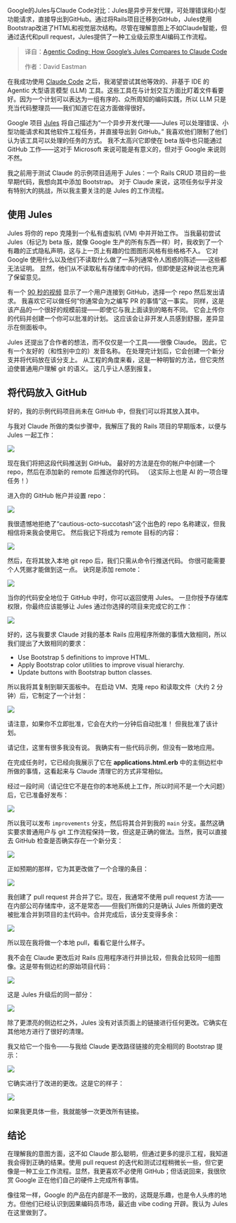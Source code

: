 
<!--
title: Agentic Coding：Google的Jules与Claude Code的对比
cover: https://cdn.thenewstack.io/media/2025/06/2f5eb6f1-yasa-design-studio-_vlxtjqufue-unsplashb.jpg
summary: Google的Jules与Claude Code对比：Jules是异步开发代理，可处理错误和小型功能请求，直接导出到GitHub。通过将Rails项目迁移到GitHub，Jules使用Bootstrap改进了HTML和视觉层次结构。尽管在理解意图上不如Claude智能，但通过迭代和pull request，Jules提供了一种工业级云原生AI编码工作流程。
-->

Google的Jules与Claude Code对比：Jules是异步开发代理，可处理错误和小型功能请求，直接导出到GitHub。通过将Rails项目迁移到GitHub，Jules使用Bootstrap改进了HTML和视觉层次结构。尽管在理解意图上不如Claude智能，但通过迭代和pull request，Jules提供了一种工业级云原生AI编码工作流程。

> 译自：[Agentic Coding: How Google’s Jules Compares to Claude Code](https://thenewstack.io/agentic-coding-how-googles-jules-compares-to-claude-code/)
> 
> 作者：David Eastman

在我成功使用 [Claude Code](https://thenewstack.io/claude-opus-4-with-claude-code-a-developer-walkthrough/) 之后，我渴望尝试其他等效的、非基于 IDE 的 Agentic 大型语言模型 (LLM) 工具。这些工具在与计划交互方面比盯着文件看要好。因为一个计划可以表达为一组有序的、众所周知的编码实践，所以 LLM 只是充当代码整理员——我们知道它在这方面做得很好。

Google 项目 [Jules](https://jules.google.com/) 将自己描述为“一个异步开发代理——Jules 可以处理错误、小型功能请求和其他软件工程任务，并直接导出到 GitHub。” 我喜欢他们限制了他们认为该工具可以处理的任务的方式。 我不太高兴它即使在 beta 版中也只能通过 GitHub 工作——这对于 Microsoft 来说可能是有意义的，但对于 Google 来说则不然。

我之前用于测试 Claude 的示例项目适用于 Jules：一个 Rails CRUD 项目的一些早期代码，我想向其中添加 Bootstrap。 对于 Claude 来说，这项任务似乎并没有特别大的挑战，所以我主要关注的是 Jules 的工作流程。

## 使用 Jules

Jules 将你的 repo 克隆到一个私有虚拟机 (VM) 中并开始工作。 当我最初尝试 Jules（标记为 beta 版，就像 Google 生产的所有东西一样）时，我收到了一个有趣的正式隐私声明，这与上一页上有趣的位图图形风格有些格格不入。 它对 Google 使用什么以及他们不读取什么做了一系列通常令人困惑的陈述——这些都无法证明。 显然，他们从不读取私有存储库中的代码，但即使是这种说法也充满了保留意见。

有一个 [90 秒的视频](https://youtu.be/M2G27_B7BBM) 显示了一个用户连接到 GitHub，选择一个 repo 然后发出请求。 我喜欢它可以做任何“你通常会为之编写 PR 的事情”这一事实。 同样，这是该产品的一个很好的规模前提——即使它与我上面读到的略有不同。 它会上传你的代码并创建一个你可以批准的计划。 这应该会让非开发人员感到舒服，差异显示在侧面板中。

Jules 还提出了合作者的想法，而不仅仅是一个工具——很像 Claude。 因此，它有一个友好的（和性别中立的）发音名称。 在处理完计划后，它会创建一个新分支并将代码放在该分支上。 从工程的角度来看，这是一种明智的方法，但它突然迫使普通用户理解 git 的语义。 这几乎让人感到报复。

## 将代码放入 GitHub

好的，我的示例代码项目尚未在 GitHub 中，但我们可以将其放入其中。

与我对 Claude 所做的类似步骤中，我解压了我的 Rails 项目的早期版本，以便与 Jules 一起工作：

![](https://cdn.thenewstack.io/media/2025/06/d7d3bb07-image-1024x724.png)

现在我们将把这段代码推送到 GitHub。 最好的方法是在你的帐户中创建一个 repo，然后在添加新的 remote 后推送你的代码。 （这实际上也是 AI 的一项合理任务！）

进入你的 GitHub 帐户并设置 repo：

![](https://cdn.thenewstack.io/media/2025/06/4ea690c6-image-1-1024x467.png)

我很遗憾地拒绝了“cautious-octo-succotash”这个出色的 repo 名称建议，但我相信将来我会使用它。 然后我记下将成为 remote 目标的内容：

![](https://cdn.thenewstack.io/media/2025/06/91966105-image-2-1024x117.png)

然后，在将其放入本地 git repo 后，我们只需从命令行推送代码。 你很可能需要个人凭据才能做到这一点。 诀窍是添加 remote：

![](https://cdn.thenewstack.io/media/2025/06/5a07af04-image-3-1024x99.png)

当你的代码安全地位于 GitHub 中时，你可以返回使用 Jules。 一旦你授予存储库权限，你最终应该能够让 Jules 通过你选择的项目来完成它的工作：

![](https://cdn.thenewstack.io/media/2025/06/0d71d7a6-image-5-1024x709.png)

好的，这与我要求 Claude 对我的基本 Rails 应用程序所做的事情大致相同，所以我们提出了大致相同的要求：

- Use Bootstrap 5 definitions to improve HTML.
- Apply Bootstrap color utilities to improve visual hierarchy.
- Update buttons with Bootstrap button classes.

所以我将其复制到聊天面板中。 在启动 VM、克隆 repo 和读取文件（大约 2 分钟）后，它制定了一个计划：

![](https://cdn.thenewstack.io/media/2025/06/be3888ff-image-6-1024x887.png)

请注意，如果你不立即批准，它会在大约一分钟后自动批准！ 但我批准了该计划。

请记住，这里有很多我没有说。 我确实有一些代码示例，但没有一致地应用。

在完成任务时，它已经向我展示了它在 **applications.html.erb** 中的主侧边栏中所做的事情，这看起来与 Claude 清理它的方式非常相似。

经过一段时间（请记住它不是在你的本地系统上工作，所以时间不是一个大问题）后，它已准备好发布：

![](https://cdn.thenewstack.io/media/2025/06/f533680d-image-7.png)

所以我可以发布 `improvements` 分支，然后将其合并到我的 `main` 分支。虽然这确实要求普通用户与 git 工作流程保持一致，但这是正确的做法。当然，我可以直接去 GitHub 检查是否确实存在一个新分支：

![](https://cdn.thenewstack.io/media/2025/06/a7de7bac-image-9-1024x68.png)

正如预期的那样，它为其更改做了一个合理的条目：

![](https://cdn.thenewstack.io/media/2025/06/b8968136-image-10-1024x596.png)

我创建了 pull request 并合并了它。现在，我通常不使用 pull request 方法——在内部公司存储库中，这不是常态——但我们所做的只是确认 Jules 所做的更改被批准合并到项目的主代码中。合并完成后，该分支变得多余：

![](https://cdn.thenewstack.io/media/2025/06/0111422c-image-11-1024x131.png)

所以现在我将做一个本地 pull，看看它是什么样子。

我不会在 Claude 更改后对 Rails 应用程序进行并排比较，但我会比较同一组图像。这是带有侧边栏的原始项目代码：

![](https://cdn.thenewstack.io/media/2025/06/74064685-image-12.png)

这是 Jules 升级后的同一部分：

![](https://cdn.thenewstack.io/media/2025/06/8ab87dcf-image-13-1024x469.png)

除了更漂亮的侧边栏之外，Jules 没有对该页面上的链接进行任何更改。它确实在其他地方进行了很好的清理。

我又给它一个指令——与我给 Claude 更改路径链接的完全相同的 Bootstrap 提示：

![](https://cdn.thenewstack.io/media/2025/06/295b1bd6-image-14.png)

它确实进行了改进的更改。这是它的样子：

![](https://cdn.thenewstack.io/media/2025/06/ea756c26-image-15-1024x462.png)

如果我更具体一些，我就能够一次更改所有链接。

## 结论

在理解我的意图方面，这不如 Claude 那么聪明，但通过更多的提示工程，我知道我会得到正确的结果。使用 pull request 的迭代和测试过程稍微长一些，但它更像是一种工业工作流程。显然，我更喜欢不必使用 GitHub；但话说回来，我很欣赏 Google 正在他们自己的硬件上完成所有事情。

像往常一样，Google 的产品在内部是不一致的，这既是乐趣，也是令人头疼的地方。但他们已经认识到因果编码员市场，最近由 vibe coding 开辟。我认为 Jules 在这里做到了。